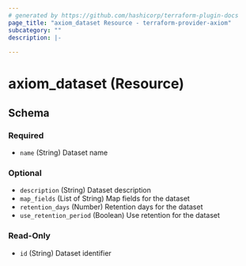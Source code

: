 ```yaml
---
# generated by https://github.com/hashicorp/terraform-plugin-docs
page_title: "axiom_dataset Resource - terraform-provider-axiom"
subcategory: ""
description: |-
  
---
```


# axiom_dataset (Resource)





<!-- schema generated by tfplugindocs -->
## Schema

### Required

- `name` (String) Dataset name

### Optional

- `description` (String) Dataset description
- `map_fields` (List of String) Map fields for the dataset
- `retention_days` (Number) Retention days for the dataset
- `use_retention_period` (Boolean) Use retention for the dataset

### Read-Only

- `id` (String) Dataset identifier
